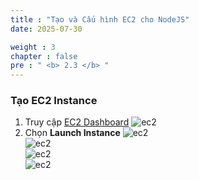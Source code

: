 ```yaml
---
title : "Tạo và Cấu hình EC2 cho NodeJS"
date: 2025-07-30

weight : 3
chapter : false
pre : " <b> 2.3 </b> "
---
```


### Tạo EC2 Instance

1. Truy cập [EC2 Dashboard](https://console.aws.amazon.com/ec2/v2/home)
![ec2](/images/2.prerequisite/ec2-1.png)   
2. Chọn **Launch Instance**
![ec2](/images/2.prerequisite/ec2-2.png)   
![ec2](/images/2.prerequisite/ec2-3.png)   
![ec2](/images/2.prerequisite/ec2-4.png)   
![ec2](/images/2.prerequisite/ec2-5.png)   
